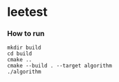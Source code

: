 # leetest

### How to run
```
mkdir build
cd build
cmake ..
cmake --build . --target algorithm
./algorithm
```
